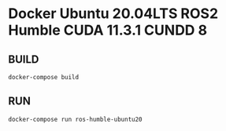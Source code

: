 # Docker Ubuntu 20.04LTS ROS2 Humble CUDA 11.3.1 CUNDD 8

## BUILD

    docker-compose build

## RUN

    docker-compose run ros-humble-ubuntu20